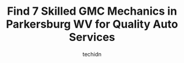 ---
layout: ampstory
image: https://images.unsplash.com/photo-1546750921-ce6cc9add92f?ixlib=rb-4.0.3&ixid=MnwxMjA3fDB8MHxwaG90by1wYWdlfHx8fGVufDB8fHx8&auto=format&fit=crop&w=640&h=853&q=80
author: techidn
featured: false
description: Trust your vehicles maintenance and repairs to the 7 best GMC Mechanic in Parkersburg WV, USA. With their extensive experience, cutting-edge technology, and commitment to customer satisfact
title: Find 7 Skilled GMC Mechanics in Parkersburg WV for Quality Auto Services
cover:
   title: Find 7 Skilled GMC Mechanics in Parkersburg WV for Quality Auto Services
   subtitle: Rickpate
   background: https://images.unsplash.com/photo-1546750921-ce6cc9add92f?ixlib=rb-4.0.3&ixid=MnwxMjA3fDB8MHxwaG90by1wYWdlfHx8fGVufDB8fHx8&auto=format&fit=crop&w=640&h=853&q=80

pages: 
 - layout: thirds
   top: <h1>#1 McClinton Chevrolet</h1>
   bottom: "<p>Bought my first car from Matt over the weekend and the experience was great! I wasnt shown anything outside of my budget and he was open and honest with all of questio</p>"
   background: https://www.knot35.com/toplist/wp-content/uploads/2023/06/best-gmc-mechanic-1-in-parkersburg-wv-1685842140.jpeg
   backgroundblur: true
 - layout: thirds
   top: <h1>#2 Astorg Auto-Chrysler Dodge Jeep Ram</h1>
   bottom: "<p>1501 Seventh St, Parkersburg, WV 26101, United States</p>"
   background: https://www.knot35.com/toplist/wp-content/uploads/2023/06/best-gmc-mechanic-2-in-parkersburg-wv-1685842141.jpeg
   cta:
      link: https://www.knot35.com/toplist/find-7-skilled-gmc-mechanics-in-parkersburg-wv-for-quality-auto-services/
      text: Find 7 Skilled GMC Mechanics in Parkersburg WV for Quality Auto Services
 - layout: thirds
   top: <h1>#3 Cornerstone Auto Service</h1>
   bottom: "<p>2716 Camden Ave, Parkersburg, WV 26101, United States</p>"
   background: https://www.knot35.com/toplist/wp-content/uploads/2023/06/best-gmc-mechanic-3-in-parkersburg-wv-1685842141.jpeg
   cta:
      link: https://www.knot35.com/toplist/find-7-skilled-gmc-mechanics-in-parkersburg-wv-for-quality-auto-services/
      text: Find 7 Skilled GMC Mechanics in Parkersburg WV for Quality Auto Services
 - layout: thirds
   top: <h1>#4 Astorg Auto</h1>
   bottom: "<p>2028 Seventh St, Parkersburg, WV 26101, United States</p>"
   background: https://images.unsplash.com/photo-1462556791646-c201b8241a94?ixlib=rb-4.0.3&ixid=MnwxMjA3fDB8MHxwaG90by1wYWdlfHx8fGVufDB8fHx8&auto=format&fit=crop&w=640&h=853&q=80
   cta:
      link: https://www.knot35.com/toplist/find-7-skilled-gmc-mechanics-in-parkersburg-wv-for-quality-auto-services/
      text: Find 7 Skilled GMC Mechanics in Parkersburg WV for Quality Auto Services
 - layout: thirds
   top: <h1>#5 K & M Auto Repair</h1>
   bottom: "<p>1799 Camden Ave, Parkersburg, WV 26101, United States</p>"
   background: https://images.unsplash.com/photo-1552083974-186346191183?ixlib=rb-4.0.3&ixid=MnwxMjA3fDB8MHxwaG90by1wYWdlfHx8fGVufDB8fHx8&auto=format&fit=crop&w=640&h=853&q=80
   cta:
      link: https://www.knot35.com/toplist/find-7-skilled-gmc-mechanics-in-parkersburg-wv-for-quality-auto-services/
      text: Find 7 Skilled GMC Mechanics in Parkersburg WV for Quality Auto Services
 - layout: thirds
   top: <h1>#6 Karls Auto</h1>
   bottom: "<p>2307 Gihon Rd, Parkersburg, WV 26101, United States</p>"
   background: https://images.unsplash.com/photo-1553949345-eb786bb3f7ba?ixlib=rb-4.0.3&ixid=MnwxMjA3fDB8MHxwaG90by1wYWdlfHx8fGVufDB8fHx8&auto=format&fit=crop&w=640&h=853&q=80
   cta:
      link: https://www.knot35.com/toplist/find-7-skilled-gmc-mechanics-in-parkersburg-wv-for-quality-auto-services/
      text: Find 7 Skilled GMC Mechanics in Parkersburg WV for Quality Auto Services
 - layout: thirds
   top: <h1>#7 C&C Service Center and Car Wash</h1>
   bottom: "<p>2909 Seventh St, Parkersburg, WV 26101, United States</p>"
   background: https://images.unsplash.com/photo-1509114397022-ed747cca3f65?ixlib=rb-4.0.3&ixid=MnwxMjA3fDB8MHxwaG90by1wYWdlfHx8fGVufDB8fHx8&auto=format&fit=crop&w=640&h=853&q=80
   cta:
      link: https://www.knot35.com/toplist/find-7-skilled-gmc-mechanics-in-parkersburg-wv-for-quality-auto-services/
      text: Find 7 Skilled GMC Mechanics in Parkersburg WV for Quality Auto Services
 - layout: thirds
   middle: Continue reading...
   background: https://images.unsplash.com/photo-1602536052359-ef94c21c5948?ixlib=rb-4.0.3&ixid=MnwxMjA3fDB8MHxwaG90by1wYWdlfHx8fGVufDB8fHx8&auto=format&fit=crop&w=640&h=853&q=80
   cta:
      link: https://www.knot35.com/toplist/find-7-skilled-gmc-mechanics-in-parkersburg-wv-for-quality-auto-services/
      text: Find 7 Skilled GMC Mechanics in Parkersburg WV for Quality Auto Services
      
---